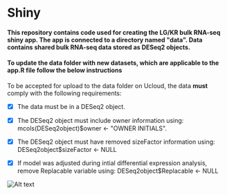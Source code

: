 # Shiny
#### This repository contains code used for creating the LG/KR bulk RNA-seq shiny app. The app is connected to a directory named "data". Data contains shared bulk RNA-seq data stored as DESeq2 objects.
#### To update the data folder with new datasets, which are applicable to the app.R file follow the below instructions


To be accepted for upload to the data folder on Ucloud, the data **must** comply with the following requirements:
  
- [x] The data must be in a DESeq2 object.

- [x] The DESeq2 object must include owner information using: mcols(DESeq2object)$owner <- "OWNER INITIALS".

- [x] The DESeq2 object must have removed sizeFactor information using: DESeq2object$sizeFactor <- NULL 

- [x] If model was adjusted during intial differential expression analysis, remove Replacable variable using: DESeq2object$Replacable <- NULL


![Alt text](https://tenor.com/view/spiderman-responsibility-gif-4589950)
